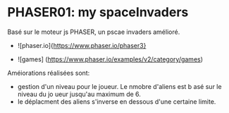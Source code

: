 # PHASER01: my spaceInvaders

Basé sur le moteur js PHASER, un pscae invaders amélioré.

 - ![phaser.io]{https://www.phaser.io/phaser3}
 
 - ![games] (https://www.phaser.io/examples/v2/category/games)

Améiorations réalisées sont:
 - gestion d'un  niveau pour le joueur.
Le nmobre d'aliens est b asé sur le niveau du jo ueur jusqu'au maximum de 6. 
 - le déplacment des aliens s'inverse en dessous d'une certaine limite.
